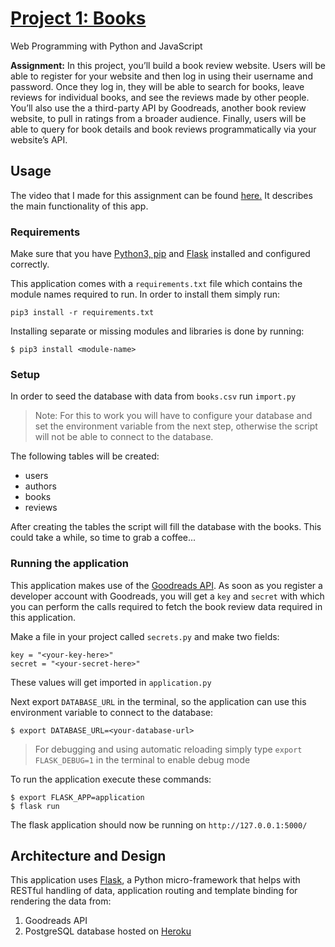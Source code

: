 # [Project 1: Books](https://docs.cs50.net/web/2020/x/projects/1/project1.html)

Web Programming with Python and JavaScript

**Assignment:**
In this project, you’ll build a book review website. Users will be able to register for your website and then log in using their username and password. Once they log in, they will be able to search for books, leave reviews for individual books, and see the reviews made by other people. You’ll also use the a third-party API by Goodreads, another book review website, to pull in ratings from a broader audience. Finally, users will be able to query for book details and book reviews programmatically via your website’s API.

## Usage

The video that I made for this assignment can be found [here.](https://youtu.be/HIuPX8DEY-8) It describes the main functionality of this app.

### Requirements

Make sure that you have [Python3, pip](https://docs.python.org/3/installing/index.html) and [Flask](https://flask.palletsprojects.com/en/1.1.x/installation/) installed and configured correctly.

This application comes with a `requirements.txt` file which contains the module names required to run. In order to install them simply run:

```
pip3 install -r requirements.txt
```

Installing separate or missing modules and libraries is done by running:

```
$ pip3 install <module-name>
```

### Setup

In order to seed the database with data from `books.csv` run `import.py`

> Note: For this to work you will have to configure your database and set the environment variable from the next step, otherwise the script will not be able to connect to the database.

The following tables will be created:

- users
- authors
- books
- reviews

After creating the tables the script will fill the database with the books. This could take a while, so time to grab a coffee...

### Running the application

This application makes use of the [Goodreads API](https://www.goodreads.com/api). As soon as you register a developer account with Goodreads, you will get a `key` and `secret` with which you can perform the calls required to fetch the book review data required in this application.

Make a file in your project called `secrets.py` and make two fields:

```
key = "<your-key-here>"
secret = "<your-secret-here>"
```

These values will get imported in `application.py`

Next export `DATABASE_URL` in the terminal, so the application can use this environment variable to connect to the database:

```
$ export DATABASE_URL=<your-database-url>
```

> For debugging and using automatic reloading simply type `export FLASK_DEBUG=1` in the terminal to enable debug mode

To run the application execute these commands:

```
$ export FLASK_APP=application
$ flask run
```

The flask application should now be running on `http://127.0.0.1:5000/`

## Architecture and Design

This application uses [Flask](https://flask.palletsprojects.com/en/1.1.x/), a Python micro-framework that helps with RESTful handling of data, application routing and template binding for rendering the data from:

1. Goodreads API
2. PostgreSQL database hosted on [Heroku](https://www.heroku.com/)
